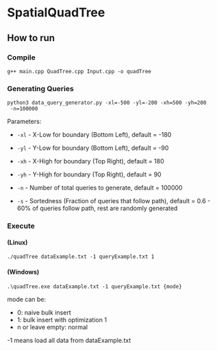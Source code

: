 # SpatialQuadTree

## How to run
### Compile
```
g++ main.cpp QuadTree.cpp Input.cpp -o quadTree
```

### Generating Queries
```
python3 data_query_generator.py -xl=-500 -yl=-200 -xh=500 -yh=200
 -n=100000
```
Parameters:
- `-xl` - X-Low for boundary (Bottom Left), default = -180
- `-yl` - Y-Low for boundary (Bottom Left), default = -90

- `-xh` - X-High for boundary (Top Right), default = 180
- `-yh` - Y-High for boundary (Top Right), default = 90

- `-n` - Number of total queries to generate, default = 100000
- `-s` - Sortedness (Fraction of queries that follow path), default = 0.6 - 60% of queries follow path, rest are randomly generated

### Execute 


#### (Linux)
```
./quadTree dataExample.txt -1 queryExample.txt 1
```
#### (Windows)
```
.\quadTree.exe dataExample.txt -1 queryExample.txt {mode}
```

mode can be:
- 0: naive bulk insert
- 1: bulk insert with optimization 1
- n or leave empty: normal

-1 means load all data from dataExample.txt

